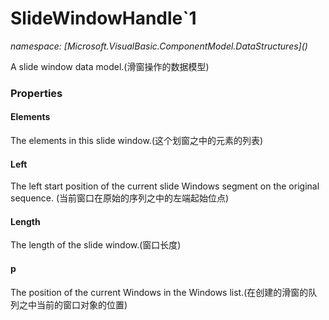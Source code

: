 ﻿# SlideWindowHandle`1
_namespace: [Microsoft.VisualBasic.ComponentModel.DataStructures](<a href="#" onClick="load('/docs/Microsoft.VisualBasic.ComponentModel.DataStructures/index.md')"></a>)_

A slide window data model.(滑窗操作的数据模型)




### Properties

#### Elements
The elements in this slide window.(这个划窗之中的元素的列表)
#### Left
The left start position of the current slide Windows segment on the original sequence.
 (当前窗口在原始的序列之中的左端起始位点)
#### Length
The length of the slide window.(窗口长度)
#### p
The position of the current Windows in the Windows list.(在创建的滑窗的队列之中当前的窗口对象的位置)
